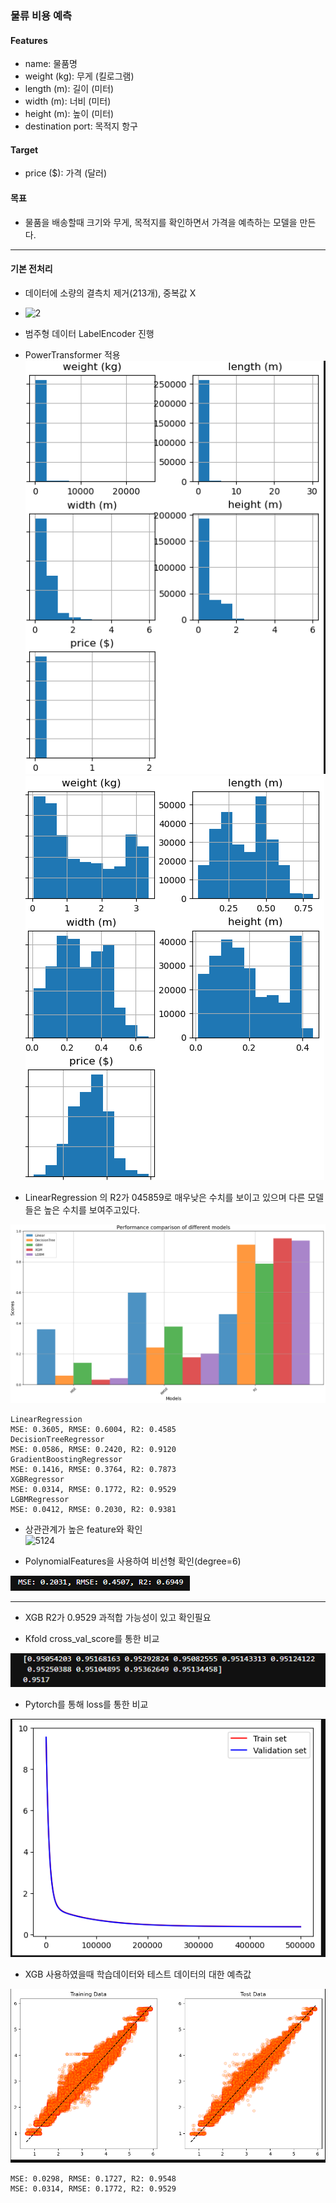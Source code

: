 ### 물류 비용 예측

#### Features
         
 -  name: 물품명             
 -  weight (kg): 무게 (킬로그램)      
 -  length (m): 길이 (미터)       
 -  width (m): 너비 (미터)        
 -  height (m): 높이 (미터)       
 -  destination port: 목적지 항구             

#### Target

 -  price ($): 가격 (달러)


#### 목표

 - 물품을 배송할때 크기와 무게, 목적지를 확인하면서 가격을 예측하는 모델을 만든다.

---

#### 기본 전처리

- 데이터에 소량의 결측치 제거(213개), 중복값 X
- ![2](https://github.com/GwanIkCho/machine_learning_project/assets/156397946/60724bb8-3f4d-4197-99a8-af67848aa666)

- 범주형 데이터 LabelEncoder 진행

- PowerTransformer 적용  
<img src='./image/img01.png'><img src='./image/img02.png'>



- LinearRegression 의 R2가 045859로 매우낮은 수치를 보이고 있으며 다른 모델들은 높은 수치를 보여주고있다.
<img src='./image/img3.png'>

```
LinearRegression
MSE: 0.3605, RMSE: 0.6004, R2: 0.4585
DecisionTreeRegressor
MSE: 0.0586, RMSE: 0.2420, R2: 0.9120
GradientBoostingRegressor
MSE: 0.1416, RMSE: 0.3764, R2: 0.7873
XGBRegressor
MSE: 0.0314, RMSE: 0.1772, R2: 0.9529
LGBMRegressor
MSE: 0.0412, RMSE: 0.2030, R2: 0.9381
```
- 상관관계가 높은 feature와 확인  
![5124](https://github.com/GwanIkCho/machine_learning_project/assets/156397946/0908f8ee-1e23-4428-af66-a820c9132ffa)

- PolynomialFeatures을 사용하여 비선형 확인(degree=6)
<img src='./image/img4.png'>

---

- XGB R2가 0.9529 과적합 가능성이 있고 확인필요  

- Kfold cross_val_score를 통한 비교
<img src='./image/img5.png'>      
   
   
- Pytorch를 통해 loss를 통한 비교   
<img src='./image/img6.png'>    
   
- XGB 사용하였을때 학습데이터와 테스트 데이터의 대한 예측값  
<img src='./image/img7.png'>  

```
MSE: 0.0298, RMSE: 0.1727, R2: 0.9548
MSE: 0.0314, RMSE: 0.1772, R2: 0.9529
```
